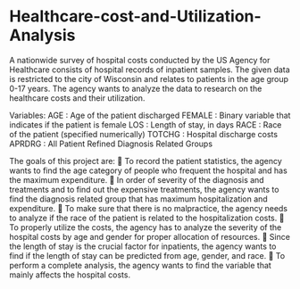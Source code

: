 # Healthcare-cost-and-Utilization-Analysis
A nationwide survey of hospital costs conducted by the US Agency for Healthcare consists of hospital records of inpatient samples. The given data is restricted to the city of Wisconsin and relates to patients in the age group 0-17 years. The agency wants to analyze the data to research on the healthcare costs and their utilization.

Variables:
AGE : Age of the patient discharged
FEMALE : Binary variable that indicates if the patient is female
LOS : Length of stay, in days
RACE : Race of the patient (specified numerically)
TOTCHG : Hospital discharge costs
APRDRG : All Patient Refined Diagnosis Related Groups

The goals of this project are:
 To record the patient statistics, the agency wants to find the age category of people who frequent the hospital and has the maximum expenditure.
 In order of severity of the diagnosis and treatments and to find out the expensive treatments, the agency wants to find the diagnosis related group that has maximum hospitalization and expenditure.
 To make sure that there is no malpractice, the agency needs to analyze if the race of the patient is related to the hospitalization costs.
 To properly utilize the costs, the agency has to analyze the severity of the hospital costs by age and gender for proper allocation of resources.
 Since the length of stay is the crucial factor for inpatients, the agency wants to find if the length of stay can be predicted from age, gender, and race.
 To perform a complete analysis, the agency wants to find the variable that mainly affects the hospital costs.
